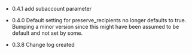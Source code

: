 * 0.4.1
  add subaccount parameter

* 0.4.0
  Default setting for preserve_recipients no longer defaults to true. Bumping a minor
  version since this might have been assumed to be default and not set by some.

* 0.3.8
  Change log created